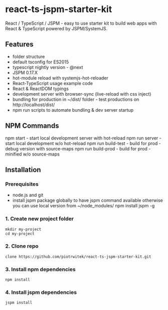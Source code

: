 # react-ts-jspm-starter-kit
React / TypeScript / JSPM - easy to use starter kit to build web apps with React & TypeScript powered by JSPM/SystemJS.

## Features
- folder structure
- default tsconfig for ES2015
- typescript nightly version - @next
- JSPM 0.17.X
- hot-module reload with systemjs-hot-reloader
- React-TypeScript usage example code
- React & ReactDOM typings
- development server with browser-sync (live-reload with css inject)
- bundling for production in ~/dist/ folder - test productions on http://localhost/dist/
- npm run scripts to automate bundling & dev server startup

## NPM Commands
npm start - start local development server with hot-reload
npm run server - start local development w/o hot-reload
npm run build-test - build for prod - debug version with source-maps
npm run build-prod - build for prod - minified w/o source-maps


## Installation

### Prerequisites
- node.js and git
- install jspm package globally to have jspm command available otherwise you can use local version from ~/node_modules/
    npm install jspm -g

### 1. Create new project folder
    mkdir my-project
    cd my-project

### 2. Clone repo
    clone https://github.com/piotrwitek/react-ts-jspm-starter-kit.git

### 3. Install npm dependencies
    npm install
    
### 4. Install jspm dependencies
    jspm install
